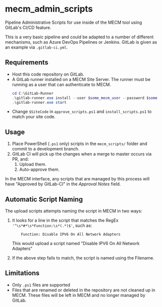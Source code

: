 # mecm_admin_scripts

Pipeline Administrative Scripts for use inside of the MECM tool using GitLab's CI/CD feature.

This is a very basic pipeline and could be adapted to a number of different mechanisms, such as Azure DevOps Pipelines or Jenkins. GitLab is given as an example via `.gitlab-ci.yml`. 

## Requirements

* Host this code repository on GitLab.
* A GitLab runner installed on a MECM Site Server. The runner must be running as a user that can authenticate to MECM.
  ```Powershell
  cd C:\GitLab-Runner
  .\gitlab-runner.exe install --user $some_mecm_user --password $some_password
  .\gitlab-runner.exe start
  ```
* Change `$SiteCode` in `approve_scripts.ps1` and `install_scripts.ps1` to match your site code.

## Usage

1. Place PowerShell (`.ps1` only) scripts in the `mecm_scripts/` folder and commit to a development branch.
1. GitLab CI will pick up the changes when a merge to master occurs via PR, and:
   1. Upload them.
   1. Auto-approve them.

In the MECM interface, any scripts that are managed by this process will have "Approved by GitLab-CI" in the *Approval Notes* field.

## Automatic Script Naming

The upload scripts attempts naming the script in MECM in two ways:

1. It looks for a line in the script that matches the RegEx `'^\s*#*\s*Function:\s*(.*)$'`, such as:

   ```
       Function: Disable IPV6 On All Network Adapters
   ```
   This would upload a script named "Disable IPV6 On All Network Adapters"
1. If the above step fails to match, the script is named using the Filename.

## Limitations

* Only `.ps1` files are supported
* Files that are renamed or deleted in the repository are not cleaned up in MECM.  These files will be left in MECM and no longer managed by GitLab.